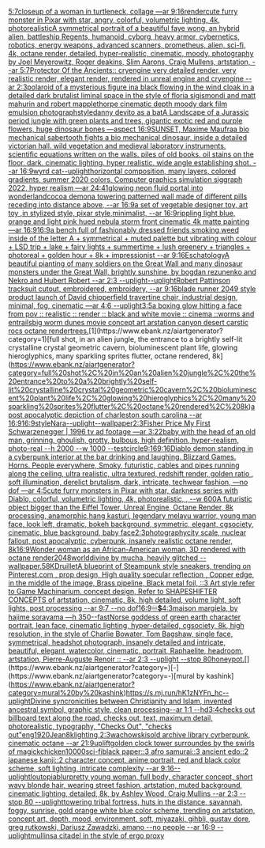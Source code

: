 [5:7](https://www.ebank.nz/aiartgenerator?category=5%3A7)[closeup of a woman in turtleneck, collage —ar 9:16](https://www.ebank.nz/aiartgenerator?category=closeup%20of%20a%20woman%20in%20turtleneck%2C%20collage%20%E2%80%94ar%209%3A16)[render](https://www.ebank.nz/aiartgenerator?category=render)[cute furry monster in Pixar with star, angry, colorful, volumetric lighting, 4k, photorealistic](https://www.ebank.nz/aiartgenerator?category=cute%20furry%20monster%20in%20Pixar%20with%20star%2C%20angry%2C%20colorful%2C%20volumetric%20lighting%2C%204k%2C%20photorealistic)[A symmetrical portrait of a beautiful faye wong, an hybrid alien, battleship Regents, humanoid, cyborg, heavy armor, cybernetics, robotics, energy weapons, advanced scanners, prometheus, alien, sci-fi, 4k, octane render, detailed, hyper-realistic, cinematic, moody, photography by Joel Meyerowitz, Roger deakins, Slim Aarons, Craig Mullens, artstation, --ar 5:7](https://www.ebank.nz/aiartgenerator?category=A%20symmetrical%20portrait%20of%20a%20beautiful%20faye%20wong%2C%20an%20hybrid%20alien%2C%20battleship%20Regents%2C%20humanoid%2C%20cyborg%2C%20heavy%20armor%2C%20cybernetics%2C%20robotics%2C%20energy%20weapons%2C%20advanced%20scanners%2C%20prometheus%2C%20alien%2C%20sci-fi%2C%204k%2C%20octane%20render%2C%20detailed%2C%20hyper-realistic%2C%20cinematic%2C%20moody%2C%20photography%20by%20Joel%20Meyerowitz%2C%20Roger%20deakins%2C%20Slim%20Aarons%2C%20Craig%20Mullens%2C%20artstation%2C%20--ar%205%3A7)[Protector Of the Ancients:: cryengine very detailed render, very realistic render, elegant render, rendered in unreal engine and cryengine --ar 2:3](https://www.ebank.nz/aiartgenerator?category=Protector%20Of%20the%20Ancients%3A%3A%20cryengine%20very%20detailed%20render%2C%20very%20realistic%20render%2C%20elegant%20render%2C%20rendered%20in%20unreal%20engine%20and%20cryengine%20--ar%202%3A3)[polaroid of a mysterious figure ina black flowing in the wind cloak in a detailed dark brutalist liminal space in the style of floria sigismondi and matt mahurin and robert mapplethorpe cinematic depth moody dark film emulsion photograph](https://www.ebank.nz/aiartgenerator?category=polaroid%20of%20a%20mysterious%20figure%20ina%20black%20flowing%20in%20the%20wind%20cloak%20in%20a%20detailed%20dark%20brutalist%20liminal%20space%20in%20the%20style%20of%20floria%20sigismondi%20and%20matt%20mahurin%20and%20robert%20mapplethorpe%20cinematic%20depth%20moody%20dark%20film%20emulsion%20photograph)[style](https://www.ebank.nz/aiartgenerator?category=style)[danny devito as a bat](https://www.ebank.nz/aiartgenerator?category=danny%20devito%20as%20a%20bat)[A Landscape of a Jurassic period jungle with green plants and trees, gigantic exotic red and purple flowers, huge dinosaur bones —aspect 16:9](https://www.ebank.nz/aiartgenerator?category=A%20Landscape%20of%20a%20Jurassic%20period%20jungle%20with%20green%20plants%20and%20trees%2C%20gigantic%20exotic%20red%20and%20purple%20flowers%2C%20huge%20dinosaur%20bones%20%E2%80%94aspect%2016%3A9)[SUNSET, Maxime Maufra](https://www.ebank.nz/aiartgenerator?category=SUNSET%2C%20Maxime%20Maufra)[a bio mechanical sabertooth fights a bio mechanical dinosaur, inside a detailed victorian hall. wild vegetation and medieval laboratory instruments. scientific equations written on the walls. piles of old books. oil stains on the floor. dark. cinematic lighting. hyper realistic. wide angle establishing shot.  --ar 16:9](https://www.ebank.nz/aiartgenerator?category=a%20bio%20mechanical%20sabertooth%20fights%20a%20bio%20mechanical%20dinosaur%2C%20inside%20a%20detailed%20victorian%20hall.%20wild%20vegetation%20and%20medieval%20laboratory%20instruments.%20scientific%20equations%20written%20on%20the%20walls.%20piles%20of%20old%20books.%20oil%20stains%20on%20the%20floor.%20dark.%20cinematic%20lighting.%20hyper%20realistic.%20wide%20angle%20establishing%20shot.%20%20--ar%2016%3A9)[wyrd cat](https://www.ebank.nz/aiartgenerator?category=wyrd%20cat)[--uplight](https://www.ebank.nz/aiartgenerator?category=--uplight)[horizontal composition, many layers, colored gradients, summer 2020 colors, Computer graphics simulation siggraph 2022, hyper realism —ar 24:41](https://www.ebank.nz/aiartgenerator?category=horizontal%20composition%2C%20many%20layers%2C%20colored%20gradients%2C%20summer%202020%20colors%2C%20Computer%20graphics%20simulation%20siggraph%202022%2C%20hyper%20realism%20%E2%80%94ar%2024%3A41)[glowing neon fluid portal into wonderland](https://www.ebank.nz/aiartgenerator?category=glowing%20neon%20fluid%20portal%20into%20wonderland)[cocoa demon](https://www.ebank.nz/aiartgenerator?category=cocoa%20demon)[a towering patterned wall made of different pills receding into distance above, --ar 16:9](https://www.ebank.nz/aiartgenerator?category=a%20towering%20patterned%20wall%20made%20of%20different%20pills%20receding%20into%20distance%20above%2C%20--ar%2016%3A9)[a set of vegetable designer toy, art toy ,in stylized style, pixar style,minimalist, --ar 16:9](https://www.ebank.nz/aiartgenerator?category=a%20set%20of%20vegetable%20designer%20toy%2C%20art%20toy%20%2Cin%20stylized%20style%2C%20pixar%20style%2Cminimalist%2C%20--ar%2016%3A9)[rippling light blue, orange and light pink hued nebula storm front cinematic 4k matte painting —ar 16:9](https://www.ebank.nz/aiartgenerator?category=rippling%20light%20blue%2C%20orange%20and%20light%20pink%20hued%20nebula%20storm%20front%20cinematic%204k%20matte%20painting%20%E2%80%94ar%2016%3A9)[16:9](https://www.ebank.nz/aiartgenerator?category=16%3A9)[a bench full of fashionably dressed friends smoking weed inside of the letter A + symmetrical + muted palette but vibrating with colour + LSD trip + lake + fairy lights + summertime + lush greenery + triangles + photoreal + golden hour + 8k + impressionist --ar 9:16](https://www.ebank.nz/aiartgenerator?category=a%20bench%20full%20of%20fashionably%20dressed%20friends%20smoking%20weed%20inside%20of%20the%20letter%20A%20%2B%20symmetrical%20%2B%20muted%20palette%20but%20vibrating%20with%20colour%20%2B%20LSD%20trip%20%2B%20lake%20%2B%20fairy%20lights%20%2B%20summertime%20%2B%20lush%20greenery%20%2B%20triangles%20%2B%20photoreal%20%2B%20golden%20hour%20%2B%208k%20%2B%20impressionist%20--ar%209%3A16)[Eschatology](https://www.ebank.nz/aiartgenerator?category=Eschatology)[A beautiful pianting of many soldiers on the Great Wall and many dinosaur monsters under the Great Wall, brightly sunshine, by bogdan rezunenko and Nekro and Hubert Robert --ar 2:3 --uplight](https://www.ebank.nz/aiartgenerator?category=A%20beautiful%20pianting%20of%20many%20soldiers%20on%20the%20Great%20Wall%20and%20many%20dinosaur%20monsters%20under%20the%20Great%20Wall%2C%20brightly%20sunshine%2C%20by%20bogdan%20rezunenko%20and%20Nekro%20and%20Hubert%20Robert%20--ar%202%3A3%20--uplight)[--uplight](https://www.ebank.nz/aiartgenerator?category=--uplight)[Robert Pattinson tracksuit cutout, embroidered, embroidery, --ar 9:16](https://www.ebank.nz/aiartgenerator?category=Robert%20Pattinson%20tracksuit%20cutout%2C%20embroidered%2C%20embroidery%2C%20--ar%209%3A16)[blade runner 2049 style product launch of David chipperfield travertine chair, industrial design, minimal, fog, cinematic —ar 4:6 --uplight](https://www.ebank.nz/aiartgenerator?category=blade%20runner%202049%20style%20product%20launch%20of%20David%20chipperfield%20travertine%20chair%2C%20industrial%20design%2C%20minimal%2C%20fog%2C%20cinematic%20%E2%80%94ar%204%3A6%20--uplight)[3:5](https://www.ebank.nz/aiartgenerator?category=3%3A5)[a boxing glow hitting a face from pov :: realistic :: render :: black and white movie :: cinema ::](https://www.ebank.nz/aiartgenerator?category=a%20boxing%20glow%20hitting%20a%20face%20from%20pov%20%3A%3A%20realistic%20%3A%3A%20render%20%3A%3A%20black%20and%20white%20movie%20%3A%3A%20cinema%20%3A%3A)[](https://www.ebank.nz/aiartgenerator?category=)[worms and entrails](https://www.ebank.nz/aiartgenerator?category=worms%20and%20entrails)[big worm dunes movie concept art arstation canyon desert carstic rocs octane render](https://www.ebank.nz/aiartgenerator?category=big%20worm%20dunes%20movie%20concept%20art%20arstation%20canyon%20desert%20carstic%20rocs%20octane%20render)[trees.](https://www.ebank.nz/aiartgenerator?category=trees.)[1](https://www.ebank.nz/aiartgenerator?category=1)[full shot, in an alien jungle, the entrance to a brightly self-lit crystalline crystal geometric cavern, bioluminescent plant life, glowing hieroglyphics, many sparkling sprites flutter, octane rendered, 8k](https://www.ebank.nz/aiartgenerator?category=full%20shot%2C%20in%20an%20alien%20jungle%2C%20the%20entrance%20to%20a%20brightly%20self-lit%20crystalline%20crystal%20geometric%20cavern%2C%20bioluminescent%20plant%20life%2C%20glowing%20hieroglyphics%2C%20many%20sparkling%20sprites%20flutter%2C%20octane%20rendered%2C%208k)[a post apocalyptic depiction of charleston south carolina --ar 16:9](https://www.ebank.nz/aiartgenerator?category=a%20post%20apocalyptic%20depiction%20of%20charleston%20south%20carolina%20--ar%2016%3A9)[16:9](https://www.ebank.nz/aiartgenerator?category=16%3A9)[style](https://www.ebank.nz/aiartgenerator?category=style)[Nara](https://www.ebank.nz/aiartgenerator?category=Nara)[--uplight](https://www.ebank.nz/aiartgenerator?category=--uplight)[--wallpaper](https://www.ebank.nz/aiartgenerator?category=--wallpaper)[2:3](https://www.ebank.nz/aiartgenerator?category=2%3A3)[Fisher Price My First Schwarzenegger | 1996 tv ad footage —ar 3:2](https://www.ebank.nz/aiartgenerator?category=Fisher%20Price%20My%20First%20Schwarzenegger%20%7C%201996%20tv%20ad%20footage%20%E2%80%94ar%203%3A2)[2](https://www.ebank.nz/aiartgenerator?category=2)[baby with the head of an old man, grinning, ghoulish, grotty, bulbous, high definition, hyper-realism, photo-real --h 2000 --w 1000 --test](https://www.ebank.nz/aiartgenerator?category=baby%20with%20the%20head%20of%20an%20old%20man%2C%20grinning%2C%20ghoulish%2C%20grotty%2C%20bulbous%2C%20high%20definition%2C%20hyper-realism%2C%20photo-real%20--h%202000%20--w%201000%20--test)[circle](https://www.ebank.nz/aiartgenerator?category=circle)[9:16](https://www.ebank.nz/aiartgenerator?category=9%3A16)[9:16](https://www.ebank.nz/aiartgenerator?category=9%3A16)[Diablo demon standing in a cyberpunk interior at the bar drinking and laughing. Blizzard Games. Horns. People everywhere, Smoky, futuristic, cables and pipes running along the ceiling, ultra realistic, ultra textured, redshift render, golden ratio , soft illumination, derelict brutalism, dark, intricate, techwear fashion, —no dof —ar 4:5](https://www.ebank.nz/aiartgenerator?category=Diablo%20demon%20standing%20in%20a%20cyberpunk%20interior%20at%20the%20bar%20drinking%20and%20laughing.%20Blizzard%20Games.%20Horns.%20People%20everywhere%2C%20Smoky%2C%20futuristic%2C%20cables%20and%20pipes%20running%20along%20the%20ceiling%2C%20ultra%20realistic%2C%20ultra%20textured%2C%20redshift%20render%2C%20golden%20ratio%20%2C%20soft%20illumination%2C%20derelict%20brutalism%2C%20dark%2C%20intricate%2C%20techwear%20fashion%2C%20%E2%80%94no%20dof%20%E2%80%94ar%204%3A5)[cute furry monsters in Pixar with star, darkness series with Diablo, colorful, volumetric lighting, 4k, photorealistic, , --w 600](https://www.ebank.nz/aiartgenerator?category=cute%20furry%20monsters%20in%20Pixar%20with%20star%2C%20darkness%20series%20with%20Diablo%2C%20colorful%2C%20volumetric%20lighting%2C%204k%2C%20photorealistic%2C%20%2C%20--w%20600)[A futuristic object bigger than the Eiffel Tower, Unreal Engine, Octane Render, 8k processing, anamorphic,](https://www.ebank.nz/aiartgenerator?category=A%20futuristic%20object%20bigger%20than%20the%20Eiffel%20Tower%2C%20Unreal%20Engine%2C%20Octane%20Render%2C%208k%20processing%2C%20anamorphic%2C)[hang kasturi, legendary melayu warrior, young man face, look left, dramatic, bokeh background, symmetric, elegant, cgsociety, cinematic, blue background, baby face](https://www.ebank.nz/aiartgenerator?category=hang%20kasturi%2C%20legendary%20melayu%20warrior%2C%20young%20man%20face%2C%20look%20left%2C%20dramatic%2C%20bokeh%20background%2C%20symmetric%2C%20elegant%2C%20cgsociety%2C%20cinematic%2C%20blue%20background%2C%20baby%20face)[2:3](https://www.ebank.nz/aiartgenerator?category=2%3A3)[photography](https://www.ebank.nz/aiartgenerator?category=photography)[city scale, nuclear fallout, post apocalyptic, cyberpunk, insanely realistic octane render, 8k](https://www.ebank.nz/aiartgenerator?category=city%20scale%2C%20nuclear%20fallout%2C%20post%20apocalyptic%2C%20cyberpunk%2C%20insanely%20realistic%20octane%20render%2C%208k)[16:9](https://www.ebank.nz/aiartgenerator?category=16%3A9)[Wonder woman as an African-American woman, 3D rendered with octane render](https://www.ebank.nz/aiartgenerator?category=Wonder%20woman%20as%20an%20African-American%20woman%2C%203D%20rendered%20with%20octane%20render)[2048](https://www.ebank.nz/aiartgenerator?category=2048)[world](https://www.ebank.nz/aiartgenerator?category=world)[divine by mucha, heavily glitched --wallpaper](https://www.ebank.nz/aiartgenerator?category=divine%20by%20mucha%2C%20heavily%20glitched%20--wallpaper)[.5](https://www.ebank.nz/aiartgenerator?category=.5)[8K](https://www.ebank.nz/aiartgenerator?category=8K)[Druillet](https://www.ebank.nz/aiartgenerator?category=Druillet)[A blueprint of Steampunk style sneakers,    trending on Pinterest.com  , prop design, High quality specular reflection , Copper  edge, in the middle of the image, Brass pipeline,  Black metal foil,  ::3  Art style refer to Game Machinarium.  concept design, Refer to SHAPESHIFTER CONCEPTS  of artstation, cinematic,  8k, high detailed,  volume light,  soft lights,  post processing    --ar 9:7   --no dof](https://www.ebank.nz/aiartgenerator?category=A%20blueprint%20of%20Steampunk%20style%20sneakers%2C%20%20%20%20trending%20on%20Pinterest.com%20%20%2C%20prop%20design%2C%20High%20quality%20specular%20reflection%20%2C%20Copper%20%20edge%2C%20in%20the%20middle%20of%20the%20image%2C%20Brass%20pipeline%2C%20%20Black%20metal%20foil%2C%20%20%3A%3A3%20%20Art%20style%20refer%20to%20Game%20Machinarium.%20%20concept%20design%2C%20Refer%20to%20SHAPESHIFTER%20CONCEPTS%20%20of%20artstation%2C%20cinematic%2C%20%208k%2C%20high%20detailed%2C%20%20volume%20light%2C%20%20soft%20lights%2C%20%20post%20processing%20%20%20%20--ar%209%3A7%20%20%20--no%20dof)[16:9](https://www.ebank.nz/aiartgenerator?category=16%3A9)[♾💲](https://www.ebank.nz/aiartgenerator?category=%E2%99%BE%F0%9F%92%B2)[4:3](https://www.ebank.nz/aiartgenerator?category=4%3A3)[maison margiela, by hajime sorayama —h 350](https://www.ebank.nz/aiartgenerator?category=maison%20margiela%2C%20by%20hajime%20sorayama%20%E2%80%94h%20350)[--fast](https://www.ebank.nz/aiartgenerator?category=--fast)[Norse goddess of green earth character portrait, lean face, cinematic lighting,  hyper-detailed, cgsociety, 8k, high resolution, in the style of Charlie Bowater, Tom Bagshaw, single face, symmetrical, headshot photograph, insanely detailed and intricate, beautiful, elegant, watercolor, cinematic, portrait, Raphaelite, headroom, artstation, Pierre-Auguste Renoir :: --ar 2:3 --uplight --stop 80](https://www.ebank.nz/aiartgenerator?category=Norse%20goddess%20of%20green%20earth%20character%20portrait%2C%20lean%20face%2C%20cinematic%20lighting%2C%20%20hyper-detailed%2C%20cgsociety%2C%208k%2C%20high%20resolution%2C%20in%20the%20style%20of%20Charlie%20Bowater%2C%20Tom%20Bagshaw%2C%20single%20face%2C%20symmetrical%2C%20headshot%20photograph%2C%20insanely%20detailed%20and%20intricate%2C%20beautiful%2C%20elegant%2C%20watercolor%2C%20cinematic%2C%20portrait%2C%20Raphaelite%2C%20headroom%2C%20artstation%2C%20Pierre-Auguste%20Renoir%20%3A%3A%20--ar%202%3A3%20--uplight%20--stop%2080)[honeypot.](https://www.ebank.nz/aiartgenerator?category=honeypot.)[](https://www.ebank.nz/aiartgenerator?category=)[-](https://www.ebank.nz/aiartgenerator?category=-)[mural by kashink](https://www.ebank.nz/aiartgenerator?category=mural%20by%20kashink)[<https://s.mj.run/hK1zNYFn_hc>](https://www.ebank.nz/aiartgenerator?category=%3Chttps%3A//s.mj.run/hK1zNYFn_hc%3E)[--uplight](https://www.ebank.nz/aiartgenerator?category=--uplight)[Divine syncronicities between Christianity and Islam, invented ancestral symbol, graphic style, clean processing--ar 1:1 --hd](https://www.ebank.nz/aiartgenerator?category=Divine%20syncronicities%20between%20Christianity%20and%20Islam%2C%20invented%20ancestral%20symbol%2C%20graphic%20style%2C%20clean%20processing--ar%201%3A1%20--hd)[3:4](https://www.ebank.nz/aiartgenerator?category=3%3A4)[checks out billboard text along the road, checks out, text, maximum detail, photorealistic, typography, "Checks Out", "checks out"](https://www.ebank.nz/aiartgenerator?category=checks%20out%20billboard%20text%20along%20the%20road%2C%20checks%20out%2C%20text%2C%20maximum%20detail%2C%20photorealistic%2C%20typography%2C%20%22Checks%20Out%22%2C%20%22checks%20out%22)[eng](https://www.ebank.nz/aiartgenerator?category=eng)[1920](https://www.ebank.nz/aiartgenerator?category=1920)[Jean](https://www.ebank.nz/aiartgenerator?category=Jean)[8k](https://www.ebank.nz/aiartgenerator?category=8k)[lighting,](https://www.ebank.nz/aiartgenerator?category=lighting%2C)[2:3](https://www.ebank.nz/aiartgenerator?category=2%3A3)[wachowskis](https://www.ebank.nz/aiartgenerator?category=wachowskis)[old archive library cyrberpunk, cinematic octane --ar 21:9](https://www.ebank.nz/aiartgenerator?category=old%20archive%20library%20cyrberpunk%2C%20cinematic%20octane%20--ar%2021%3A9)[uplift](https://www.ebank.nz/aiartgenerator?category=uplift)[golden clock tower surroundes by the swirls of magick](https://www.ebank.nz/aiartgenerator?category=golden%20clock%20tower%20surroundes%20by%20the%20swirls%20of%20magick)[chicken](https://www.ebank.nz/aiartgenerator?category=chicken)[10000](https://www.ebank.nz/aiartgenerator?category=10000)[sci-fi](https://www.ebank.nz/aiartgenerator?category=sci-fi)[black paper::3 afro samurai::3 ancient edo::2 japanese kanji::2 character concept, anime portrait, red and black color scheme, soft lighting, intricate complexity --ar 9:16](https://www.ebank.nz/aiartgenerator?category=black%20paper%3A%3A3%20afro%20samurai%3A%3A3%20ancient%20edo%3A%3A2%20japanese%20kanji%3A%3A2%20character%20concept%2C%20anime%20portrait%2C%20red%20and%20black%20color%20scheme%2C%20soft%20lighting%2C%20intricate%20complexity%20--ar%209%3A16)[--uplight](https://www.ebank.nz/aiartgenerator?category=--uplight)[loutopia](https://www.ebank.nz/aiartgenerator?category=loutopia)[blur](https://www.ebank.nz/aiartgenerator?category=blur)[pretty young woman, full body, character concept, short wavy blonde hair, wearing street fashion, artstation, muted background, cinematic lighting, detailed, 8k, by Ashley Wood, Craig Mullins --ar 2:3 --stop 80 --uplight](https://www.ebank.nz/aiartgenerator?category=pretty%20young%20woman%2C%20full%20body%2C%20character%20concept%2C%20short%20wavy%20blonde%20hair%2C%20wearing%20street%20fashion%2C%20artstation%2C%20muted%20background%2C%20cinematic%20lighting%2C%20detailed%2C%208k%2C%20by%20Ashley%20Wood%2C%20Craig%20Mullins%20--ar%202%3A3%20--stop%2080%20--uplight)[towering tribal fortress, huts in the distance, savannah, foggy, sunrise, gold orange white blue color scheme, trending on artstation, concept art, depth, mood, environment, soft, miyazaki, gihbli, gustav dore, greg rutkowski, Dariusz Zawadzki, amano --no people --ar 16:9 --uplight](https://www.ebank.nz/aiartgenerator?category=towering%20tribal%20fortress%2C%20huts%20in%20the%20distance%2C%20savannah%2C%20foggy%2C%20sunrise%2C%20gold%20orange%20white%20blue%20color%20scheme%2C%20trending%20on%20artstation%2C%20concept%20art%2C%20depth%2C%20mood%2C%20environment%2C%20soft%2C%20miyazaki%2C%20gihbli%2C%20gustav%20dore%2C%20greg%20rutkowski%2C%20Dariusz%20Zawadzki%2C%20amano%20--no%20people%20--ar%2016%3A9%20--uplight)[mullins](https://www.ebank.nz/aiartgenerator?category=mullins)[a citadel in the style of ergo proxy](https://www.ebank.nz/aiartgenerator?category=a%20citadel%20in%20the%20style%20of%20ergo%20proxy)